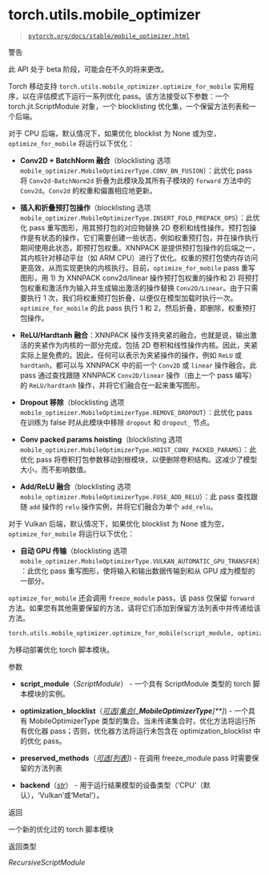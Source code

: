 # torch.utils.mobile_optimizer

> [`pytorch.org/docs/stable/mobile_optimizer.html`](https://pytorch.org/docs/stable/mobile_optimizer.html)

警告

此 API 处于 beta 阶段，可能会在不久的将来更改。

Torch 移动支持 `torch.utils.mobile_optimizer.optimize_for_mobile` 实用程序，以在评估模式下运行一系列优化 pass。该方法接受以下参数：一个 torch.jit.ScriptModule 对象，一个 blocklisting 优化集，一个保留方法列表和一个后端。

对于 CPU 后端，默认情况下，如果优化 blocklist 为 None 或为空，`optimize_for_mobile` 将运行以下优化：

+   **Conv2D + BatchNorm 融合**（blocklisting 选项 `mobile_optimizer.MobileOptimizerType.CONV_BN_FUSION`）：此优化 pass 将 `Conv2d-BatchNorm2d` 折叠为此模块及其所有子模块的 `forward` 方法中的 `Conv2d`。`Conv2d` 的权重和偏置相应地更新。

+   **插入和折叠预打包操作**（blocklisting 选项 `mobile_optimizer.MobileOptimizerType.INSERT_FOLD_PREPACK_OPS`）：此优化 pass 重写图形，用其预打包的对应物替换 2D 卷积和线性操作。预打包操作是有状态的操作，它们需要创建一些状态，例如权重预打包，并在操作执行期间使用此状态，即预打包权重。XNNPACK 是提供预打包操作的后端之一，其内核针对移动平台（如 ARM CPU）进行了优化。权重的预打包使内存访问更高效，从而实现更快的内核执行。目前，`optimize_for_mobile` pass 重写图形，用 1) 为 XNNPACK conv2d/linear 操作预打包权重的操作和 2) 将预打包权重和激活作为输入并生成输出激活的操作替换 `Conv2D/Linear`。由于只需要执行 1 次，我们将权重预打包折叠，以便仅在模型加载时执行一次。`optimize_for_mobile` 的此 pass 执行 1 和 2，然后折叠，即删除，权重预打包操作。

+   **ReLU/Hardtanh 融合**：XNNPACK 操作支持夹紧的融合。也就是说，输出激活的夹紧作为内核的一部分完成，包括 2D 卷积和线性操作内核。因此，夹紧实际上是免费的。因此，任何可以表示为夹紧操作的操作，例如 `ReLU` 或 `hardtanh`，都可以与 XNNPACK 中的前一个 `Conv2D` 或 `linear` 操作融合。此 pass 通过查找跟随 XNNPACK `Conv2D/linear` 操作（由上一个 pass 编写）的 `ReLU/hardtanh` 操作，并将它们融合在一起来重写图形。

+   **Dropout 移除**（blocklisting 选项 `mobile_optimizer.MobileOptimizerType.REMOVE_DROPOUT`）：此优化 pass 在训练为 false 时从此模块中移除 `dropout` 和 `dropout_` 节点。

+   **Conv packed params hoisting**（blocklisting 选项 `mobile_optimizer.MobileOptimizerType.HOIST_CONV_PACKED_PARAMS`）：此优化 pass 将卷积打包参数移动到根模块，以便删除卷积结构。这减少了模型大小，而不影响数值。

+   **Add/ReLU 融合**（blocklisting 选项 `mobile_optimizer.MobileOptimizerType.FUSE_ADD_RELU`）：此 pass 查找跟随 `add` 操作的 `relu` 操作实例，并将它们融合为单个 `add_relu`。

对于 Vulkan 后端，默认情况下，如果优化 blocklist 为 None 或为空，`optimize_for_mobile` 将运行以下优化：

+   **自动 GPU 传输**（blocklisting 选项 `mobile_optimizer.MobileOptimizerType.VULKAN_AUTOMATIC_GPU_TRANSFER`）：此优化 pass 重写图形，使将输入和输出数据传输到和从 GPU 成为模型的一部分。

`optimize_for_mobile` 还会调用 `freeze_module` pass，该 pass 仅保留 `forward` 方法。如果您有其他需要保留的方法，请将它们添加到保留方法列表中并传递给该方法。

```py
torch.utils.mobile_optimizer.optimize_for_mobile(script_module, optimization_blocklist=None, preserved_methods=None, backend='CPU')
```

为移动部署优化 torch 脚本模块。

参数

+   **script_module**（*ScriptModule*） - 一个具有 ScriptModule 类型的 torch 脚本模块的实例。

+   **optimization_blocklist**（[*可选*](https://docs.python.org/3/library/typing.html#typing.Optional "(在 Python v3.12 中)")*[*[*集合*](https://docs.python.org/3/library/typing.html#typing.Set "(在 Python v3.12 中)")*[**_MobileOptimizerType**]**]*) - 一个具有 MobileOptimizerType 类型的集合。当未传递集合时，优化方法将运行所有优化器 pass；否则，优化器方法将运行未包含在 optimization_blocklist 中的优化 pass。

+   **preserved_methods**（[*可选*](https://docs.python.org/3/library/typing.html#typing.Optional "(在 Python v3.12 中)")*[*[*列表*](https://docs.python.org/3/library/typing.html#typing.List "(在 Python v3.12 中)")*]*) - 在调用 freeze_module pass 时需要保留的方法列表

+   **backend**（[*str*](https://docs.python.org/3/library/stdtypes.html#str "(在 Python v3.12 中)")） - 用于运行结果模型的设备类型（‘CPU’（默认），‘Vulkan’或‘Metal’）。

返回

一个新的优化过的 torch 脚本模块

返回类型

*RecursiveScriptModule*
